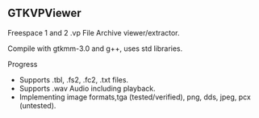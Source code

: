 ## GTKVPViewer
Freespace 1 and 2 .vp File Archive viewer/extractor.

Compile with gtkmm-3.0 and g++, uses std libraries.

Progress
- Supports .tbl, .fs2, .fc2, .txt files.
- Supports .wav Audio including playback.
- Implementing image formats,tga (tested/verified), png, dds, jpeg, pcx (untested).
